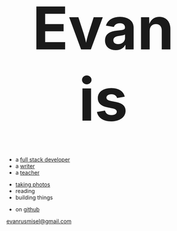 <header>
	<h1 style="font-size: 16vmin; margin: 1vmin 0">
		Evan is
	</h1>
</header>

* a [full stack developer](https://synecdoche.dev/)
* a [writer](/thoughts)
* a [teacher](https://hendrickscareertek.org/event/front-end-web-development-summer-academies-2020/)

- [taking photos](/photos)
- reading <!-- TODO -->
- building things <!-- TODO -->

* on [github](https://github.com/enva2712)

[evanrusmisel@gmail.com](mailto:evanrusmisel@gmail.com)
